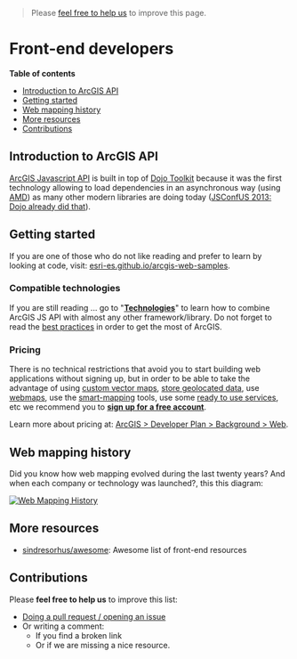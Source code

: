> Please [feel free to help us](#contributions) to improve this page.

# Front-end developers
<!-- START doctoc generated TOC please keep comment here to allow auto update -->
<!-- DON'T EDIT THIS SECTION, INSTEAD RE-RUN doctoc TO UPDATE -->
**Table of contents**

- [Introduction to ArcGIS API](#introduction-to-arcgis-api)
- [Getting started](#getting-started)
- [Web mapping history](#web-mapping-history)
- [More resources](#more-resources)
- [Contributions](#contributions)

<!-- END doctoc generated TOC please keep comment here to allow auto update -->

## Introduction to ArcGIS API
[ArcGIS Javascript API](technologies/dojo/README.md) is built in top of [Dojo Toolkit](https://dojotoolkit.org/) because it was the first technology allowing to load dependencies in an asynchronous way (using [AMD](https://en.wikipedia.org/wiki/Asynchronous_module_definition)) as many other modern libraries are doing today ([JSConfUS 2013: Dojo already did that](https://www.youtube.com/watch?v=BY0-AI1Sxy0)).

## Getting started
If you are one of those who do not like reading and prefer to learn by looking at code, visit: [esri-es.github.io/arcgis-web-samples](https://esri-es.github.io/arcgis-web-samples/).

### Compatible technologies
If you are still reading ... go to "**[Technologies](technologies/README.md)**" to learn how to combine ArcGIS JS API with almost any other framework/library. Do not forget to read the [best practices](best-practices/README.md) in order to get the most of ArcGIS.

### Pricing
There is no technical restrictions that avoid you to start building web applications without signing up, but in order to be able to take the advantage of using [custom vector maps](../arcgis/vector-tiles/README.md), [store geolocated data](../arcgis/content/service-types/README.md), use [webmaps](../arcgis/open-specifications/web-map/README.md), use the [smart-mapping](../arcgis/smart-mapping/README.md) tools, use some [ready to use services](../arcgis/products/arcgis-online/rest-apis/ready-to-use-services/README.md), etc we recommend you to [**sign up for a free account**](https://developers.arcgis.com/sign-up/).

Learn more about pricing at: [ArcGIS > Developer Plan > Background > Web](../arcgis/developer-plan/background/web/README.md).


## Web mapping history
Did you know how web mapping evolved during the last twenty years? And when each company or technology was launched?, this this diagram:

[![Web Mapping History](https://docs.google.com/drawings/d/1scUDSXWfFT-4dQXpxveOJSdcQrU_pg0UjUmTeudHU6A/pub?w=1043&h=515)
](https://docs.google.com/drawings/d/1scUDSXWfFT-4dQXpxveOJSdcQrU_pg0UjUmTeudHU6A/edit?usp=sharing)

## More resources

* [sindresorhus/awesome](https://github.com/sindresorhus/awesome#front-end-development): Awesome list of front-end resources

## Contributions
Please **feel free to help us** to improve this list:

* [Doing a pull request / opening an issue](https://github.com/hhkaos/awesome-arcgis#contributions)
* Or writing a comment:
  * If you find a broken link
  * Or if we are missing a nice resource.
